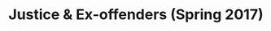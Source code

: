 ---
layout: program
permalink: programs/justice-spring-2017
type: program
title: Justice & Ex-offenders (Spring 2017)
id: 1
status: past
sections:
  - title: Overview
    class: content-overview
    subsections:
      - subtitle: ""
        paragraphs:
          - "The Coleridge Initiative's 1st training program in Applied Data Analytics for Public Policy brought together 57 participants from over 30 different local, state, and federal agencies to analyze factors contributing to recidivism."
      - subtitle: Data and Sponsoring Agencies
        paragraphs:
          - "Three different agencies contributed data for use in the training materials..."

  - title: The Projects
    class: projects
    subsections:
      - subtitle: ""
        paragraphs:
          - "This training program was centered around projects and each participant was grouped into teams of 4-5."

  - title: The Participants
    class: participants
    subsections:
      - subtitle: ""
        paragraphs:
          - "(Participant & agency list)"
---